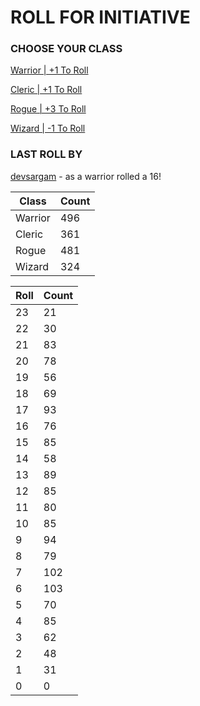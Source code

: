 # ROLL FOR INITIATIVE
### CHOOSE YOUR CLASS

[Warrior | +1 To Roll](https://github.com/benjaminsampica/benjaminsampica/issues/new?title=roll%7Cwarrior&body=Just+click+%27Submit+new+issue%27.)

[Cleric | +1 To Roll](https://github.com/benjaminsampica/benjaminsampica/issues/new?title=roll%7Ccleric&body=Just+click+%27Submit+new+issue%27.)

[Rogue | +3 To Roll](https://github.com/benjaminsampica/benjaminsampica/issues/new?title=roll%7Crogue&body=Just+click+%27Submit+new+issue%27.)

[Wizard | -1 To Roll](https://github.com/benjaminsampica/benjaminsampica/issues/new?title=roll%7Cwizard&body=Just+click+%27Submit+new+issue%27.)
### LAST ROLL BY
[devsargam](https://www.github.com/devsargam) - as a warrior rolled a 16!

|Class|Count|
|-|-|
|Warrior|496|
|Cleric|361|
|Rogue|481|
|Wizard|324|

|Roll|Count|
|-|-|
|23|21
|22|30
|21|83
|20|78
|19|56
|18|69
|17|93
|16|76
|15|85
|14|58
|13|89
|12|85
|11|80
|10|85
|9|94
|8|79
|7|102
|6|103
|5|70
|4|85
|3|62
|2|48
|1|31
|0|0
